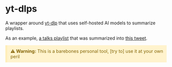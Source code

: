 # yt-dlps

A wrapper around [yt-dlp](https://github.com/yt-dlp/yt-dlp) that uses self-hosted AI models to summarize playlists.

As an example, [a talks playlist](https://www.youtube.com/playlist?list=PLilwLeBwGuK7YY8igEkLeFcpdoFRJAa0L) that was summarized into [this tweet](https://x.com/joaomendoncaaaa/status/1841831742409261333).

<div style="background-color: #fff3cd; border-left: 6px solid #ffeeba; padding: 10px; color: #856404;">
  <strong>⚠️ Warning:</strong> This is a  barebones personal tool, [try to] use it at your own peril
</div>
